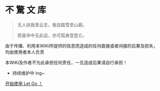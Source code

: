 <!-- _coverpage.md -->

# **不 驚 文 库**

> 无人扶我青云志，我自踏雪至山巅。
>
> ‌若是命中无此运，亦可孤身登昆仑。



由于传播、利用本WiKi所提供的信息而造成的任何直接或者间接的后果及损失，均由使用者本人负责

本WiKi及作者不为此承担任何责任，一旦造成后果请自行承担！

- 持续维护中 ing~

[开始使用 Let Go ！](/README.md)

